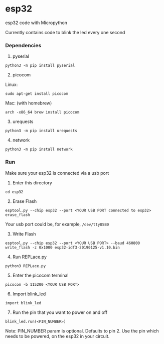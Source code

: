 # esp32
esp32 code with Micropython    

Currently contains code to blink the led every one second   


### Dependencies   
1. pyserial    
```
python3 -m pip install pyserial
```   

2. picocom     

Linux:   
```
sudo apt-get install picocom
```   

Mac: (with homebrew)   
```
arch -x86_64 brew install picocom
```    

3. urequests
```
python3 -m pip install urequests
```   

4. network
```
python3 -m pip install network
```   


### Run

Make sure your esp32 is connected via a usb port   

1. Enter this directory    
```
cd esp32
```   

2. Erase Flash  
```
esptool.py --chip esp32 --port <YOUR USB PORT connected to esp32> erase_flash
```    

Your usb port could be, for example, ```/dev/ttyUSB0```    

3. Write Flash    
```
esptool.py --chip esp32 --port <YOUR USB PORT> --baud 460800 write_flash -z 0x1000 esp32-idf3-20190125-v1.10.bin
```     

4. Run REPLace.py
```
python3 REPLace.py
```   

5. Enter the picocom terminal  
```
picocom -b 115200 <YOUR USB PORT>
```   

6. Import blink_led   
```
import blink_led
```   

7. Run the pin that you want to power on and off   
```
blink_led.run(<PIN_NUMBER>)
```   

Note: PIN_NUMBER param is optional. Defaults to pin 2. Use the pin which needs to be powered, on the esp32 in your circuit.
